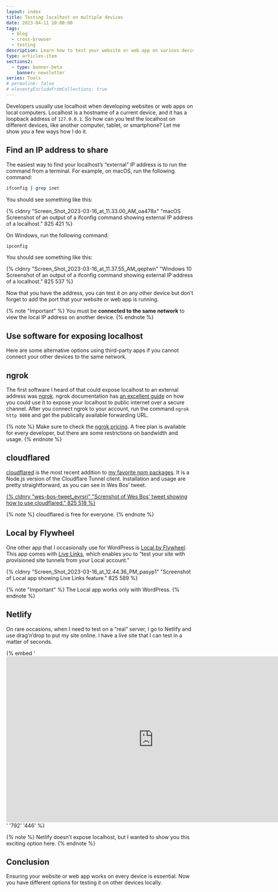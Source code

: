 ```yaml
---
layout: index
title: Testing localhost on multiple devices
date: 2023-04-11 10:00:00
tags:
  - blog
  - cross-browser
  - testing
description: Learn how to test your website or web app on various devices with these tools by finding your external IP address or using third-party apps.
type: articles-item
sections2:
  - type: banner-beta
    banner: newsletter
series: Tools
# permalink: false
# eleventyExcludeFromCollections: true
---
```


Developers usually use localhost when developing websites or web apps on local computers. Localhost is a hostname of a current device, and it has a loopback address of `127.0.0.1`. So how can you test the localhost on different devices, like another computer, tablet, or smartphone? Let me show you a few ways how I do it.

## Find an IP address to share

The easiest way to find your localhost’s “external” IP address is to run the command from a terminal. For example, on macOS, run the following command:

```bash
ifconfig | grep inet
```

You should see something like this:

{% cldnry "Screen_Shot_2023-03-16_at_11.33.00_AM_oa478x" "macOS Screenshot of an output of a ifconfig command showing external IP address of a localhost." 825 421 %}

On Windows, run the following command:

```bash
ipconfig
```

You should see something like this:

{% cldnry "Screen_Shot_2023-03-16_at_11.37.55_AM_qeptwn" "Windows 10 Screenshot of an output of a ifconfig command showing external IP address of a localhost." 825 537 %}

Now that you have the address, you can test it on any other device but don’t forget to add the port that your website or web app is running.

{% note "Important" %}
You must be **connected to the same network** to view the local IP address on another device.
{% endnote %}

## Use software for exposing localhost

Here are some alternative options using third-party apps if you cannot connect your other devices to the same network.

## ngrok

The first software I heard of that could expose localhost to an external address was [ngrok](https://ngrok.com/). ngrok documentation has [an excellent guide](https://ngrok.com/docs/getting-started/) on how you could use it to expose your localhost to public internet over a secure channel. After you connect ngrok to your account, run the command `ngrok http 8080` and get the publically available forwarding URL.

{% note %}
Make sure to check the [ngrok pricing](https://ngrok.com/pricing). A free plan is available for every developer, but there are some restrictions on bandwidth and usage.
{% endnote %}

## cloudflared

[cloudflared](https://www.npmjs.com/package/cloudflared) is the most recent addition to [my favorite npm packages](/articles/my-favorite-npm-packages/). It is a Node.js version of the Cloudflare Tunnel client. Installation and usage are pretty straightforward, as you can see in Wes Bos’ tweet.

<a class="db" href="https://twitter.com/wesbos/status/1634310926219333642">{% cldnry "wes-bos-tweet_evrsri" "Screnshot of Wes Bos' tweet showing how to use cloudflared." 825 518 %}</a>

{% note %}
cloudflared is free for everyone.
{% endnote %}

## Local by Flywheel

One other app that I occasionally use for WordPress is [Local by Flywheel](https://localwp.com/). This app comes with [Live Links](https://localwp.com/live-links/), which enables you to “test your site with provisioned site tunnels from your Local account.”

{% cldnry "Screen_Shot_2023-03-16_at_12.44.36_PM_pasyp1" "Screenshot of Local app showing Live Links feature." 825 589 %}

{% note "Important" %}
The Local app works only with WordPress.
{% endnote %}

## Netlify

On rare occasions, when I need to test on a “real” server, I go to Netlify and use drag’n’drop to put my site online. I have a live site that I can test in a matter of seconds.

{% embed '<iframe width="792" height="446" src="https://www.youtube-nocookie.com/embed/etZ9HSUoTPU" title="YouTube video player" frameborder="0" allow="accelerometer; autoplay; clipboard-write; encrypted-media; gyroscope; picture-in-picture" allowfullscreen loading="lazy"></iframe>' '792' '446' %}

{% note %}
Netlify doesn’t expose localhost, but I wanted to show you this exciting option here.
{% endnote %}

## Conclusion

Ensuring your website or web app works on every device is essential. Now you have different options for testing it on other devices locally.

